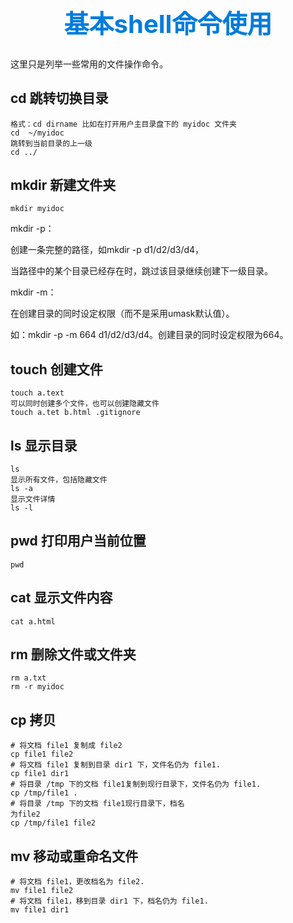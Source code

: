 <h1 style="font-size: 40px;text-align:center;color: #007cdc;">
    基本shell命令使用
</h1>

这里只是列举一些常用的文件操作命令。

## cd 跳转切换目录

```
格式：cd dirname 比如在打开用户主目录盘下的 myidoc 文件夹
cd  ~/myidoc
跳转到当前目录的上一级
cd ../
```

## mkdir 新建文件夹

```
mkdir myidoc
```
mkdir -p：

创建一条完整的路径，如mkdir -p d1/d2/d3/d4，

当路径中的某个目录已经存在时，跳过该目录继续创建下一级目录。

mkdir -m：

在创建目录的同时设定权限（而不是采用umask默认值）。

如：mkdir -p -m 664 d1/d2/d3/d4。创建目录的同时设定权限为664。

## touch 创建文件

```
touch a.text
可以同时创建多个文件，也可以创建隐藏文件
touch a.tet b.html .gitignore
```

## ls 显示目录

```
ls
显示所有文件，包括隐藏文件
ls -a
显示文件详情
ls -l
```

## pwd 打印用户当前位置

```
pwd
```

## cat 显示文件内容

```
cat a.html
```

## rm 删除文件或文件夹

```
rm a.txt
rm -r myidoc
```

## cp 拷贝

```
# 将文档 file1 复制成 file2
cp file1 file2
# 将文档 file1 复制到目录 dir1 下，文件名仍为 file1.
cp file1 dir1
# 将目录 /tmp 下的文档 file1复制到现行目录下，文件名仍为 file1.
cp /tmp/file1 .
# 将目录 /tmp 下的文档 file1现行目录下，档名
为file2
cp /tmp/file1 file2
```

## mv 移动或重命名文件

```
# 将文档 file1，更改档名为 file2.
mv file1 file2
# 将文档 file1，移到目录 dir1 下，档名仍为 file1.
mv file1 dir1
```
